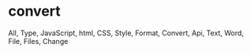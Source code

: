 # convert
All, Type,  JavaScript, html, CSS, Style, Format, Convert, Api, Text, Word, File, Files, Change
